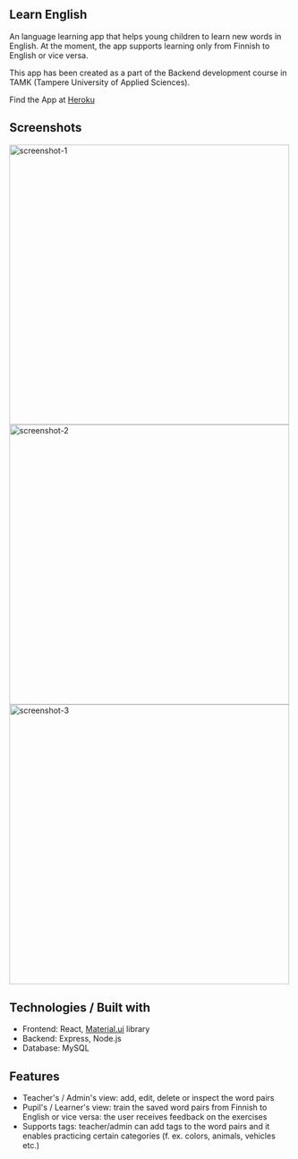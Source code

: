 ## Learn English

An language learning app that helps young children to learn new words in English.
At the moment, the app supports learning only from Finnish to English or vice versa.

This app has been created as a part of the Backend development course in TAMK (Tampere University of Applied Sciences).

Find the App at [Heroku](https://learn-english-fullstackproject.herokuapp.com/)

## Screenshots

<img width="500" alt="screenshot-1" src="https://user-images.githubusercontent.com/77788900/148817716-a61b4d1a-63c4-4036-9e3e-590b0ea9074a.png">

<img width="500" alt="screenshot-2" src="https://user-images.githubusercontent.com/77788900/148817866-2b09bc9b-a1dd-48ac-b355-6f69b3c69b12.png">

<img width="500" alt="screenshot-3" src="https://user-images.githubusercontent.com/77788900/148817890-48bde4c0-a06d-471e-b89e-281e547cdb6a.png">

## Technologies / Built with

- Frontend: React, [Material.ui](https://mui.com/) library
- Backend: Express, Node.js
- Database: MySQL

## Features

- Teacher's / Admin's view: add, edit, delete or inspect the word pairs
- Pupil's / Learner's view: train the saved word pairs from Finnish to English or vice versa: the user receives feedback on the exercises
- Supports tags: teacher/admin can add tags to the word pairs and it enables practicing certain categories (f. ex. colors, animals, vehicles etc.)
